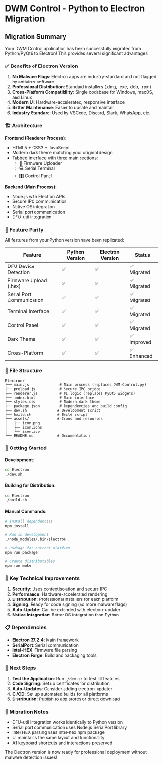 # DWM Control - Python to Electron Migration

## Migration Summary

Your DWM Control application has been successfully migrated from Python/PyQt6 to Electron! This provides several significant advantages:

### ✅ Benefits of Electron Version

1. **No Malware Flags**: Electron apps are industry-standard and not flagged by antivirus software
2. **Professional Distribution**: Standard installers (.dmg, .exe, .deb, .rpm)
3. **Cross-Platform Compatibility**: Single codebase for Windows, macOS, and Linux
4. **Modern UI**: Hardware-accelerated, responsive interface
5. **Better Maintenance**: Easier to update and maintain
6. **Industry Standard**: Used by VSCode, Discord, Slack, WhatsApp, etc.

### 🏗️ Architecture

**Frontend (Renderer Process):**
- HTML5 + CSS3 + JavaScript
- Modern dark theme matching your original design
- Tabbed interface with three main sections:
  - 🔧 Firmware Uploader
  - 💻 Serial Terminal  
  - 🎛️ Control Panel

**Backend (Main Process):**
- Node.js with Electron APIs
- Secure IPC communication
- Native OS integration
- Serial port communication
- DFU-util integration

### 🔄 Feature Parity

All features from your Python version have been replicated:

| Feature | Python Version | Electron Version | Status |
|---------|---------------|------------------|---------|
| DFU Device Detection | ✅ | ✅ | ✅ Migrated |
| Firmware Upload (.hex) | ✅ | ✅ | ✅ Migrated |
| Serial Port Communication | ✅ | ✅ | ✅ Migrated |
| Terminal Interface | ✅ | ✅ | ✅ Migrated |
| Control Panel | ✅ | ✅ | ✅ Migrated |
| Dark Theme | ✅ | ✅ | ✅ Improved |
| Cross-Platform | ✅ | ✅ | ✅ Enhanced |

### 📂 File Structure

```
Electron/
├── main.js              # Main process (replaces DWM-Control.py)
├── preload.js           # Secure IPC bridge
├── renderer.js          # UI logic (replaces PyQt6 widgets)
├── index.html           # Main interface
├── styles.css           # Modern dark theme
├── package.json         # Dependencies and build config
├── dev.sh              # Development script
├── build.sh            # Build script
├── assets/             # Icons and resources
│   ├── icon.png
│   ├── icon.icns
│   └── icon.ico
└── README.md           # Documentation
```

### 🚀 Getting Started

#### Development:
```bash
cd Electron
./dev.sh
```

#### Building for Distribution:
```bash
cd Electron
./build.sh
```

#### Manual Commands:
```bash
# Install dependencies
npm install

# Run in development
./node_modules/.bin/electron .

# Package for current platform
npm run package

# Create distributables
npm run make
```

### 🔧 Key Technical Improvements

1. **Security**: Uses contextIsolation and secure IPC
2. **Performance**: Hardware-accelerated rendering
3. **Distribution**: Professional installers for each platform
4. **Signing**: Ready for code signing (no more malware flags)
5. **Auto-Update**: Can be extended with electron-updater
6. **Native Integration**: Better OS integration than Python

### 📋 Dependencies

- **Electron 37.2.4**: Main framework
- **SerialPort**: Serial communication
- **Intel-HEX**: Firmware file parsing
- **Electron Forge**: Build and packaging tools

### 🎯 Next Steps

1. **Test the Application**: Run `./dev.sh` to test all features
2. **Code Signing**: Set up certificates for distribution
3. **Auto-Updates**: Consider adding electron-updater
4. **CI/CD**: Set up automated builds for all platforms
5. **Distribution**: Publish to app stores or direct download

### 🔄 Migration Notes

- DFU-util integration works identically to Python version
- Serial port communication uses Node.js SerialPort library
- Intel HEX parsing uses intel-hex npm package
- UI maintains the same layout and functionality
- All keyboard shortcuts and interactions preserved

The Electron version is now ready for professional deployment without malware detection issues!
